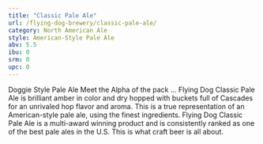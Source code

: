 ```yaml
---
title: "Classic Pale Ale"
url: /flying-dog-brewery/classic-pale-ale/
category: North American Ale
style: American-Style Pale Ale
abv: 5.5
ibu: 0
srm: 0
upc: 0
---
```

Doggie Style Pale Ale 
Meet the Alpha of the pack ... Flying Dog Classic Pale Ale is brilliant amber in color and dry hopped with buckets full of Cascades for an unrivaled hop flavor and aroma. This is a true representation of an American-style pale ale, using the finest ingredients. Flying Dog Classic Pale Ale is a multi-award winning product and is consistently ranked as one of the best pale ales in the U.S. This is what craft beer is all about.
